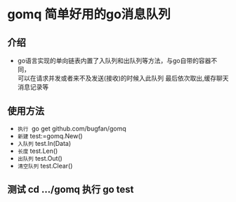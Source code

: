 # gomq 简单好用的go消息队列

## 介绍
- go语言实现的单向链表内置了入队列和出队列等方法，与go自带的容器不同，\
可以在请求并发或者来不及发送(接收)的时候入此队列 最后依次取出,缓存聊天消息记录等
## 使用方法
- `执行`  go get github.com/bugfan/gomq 
- `新建` test:=gomq.New()
- `入队列` test.In(Data)
- `长度` test.Len()
- `出队列` test.Out()
- `清空队列` test.Clear()

## 测试 cd .../gomq 执行 go test
